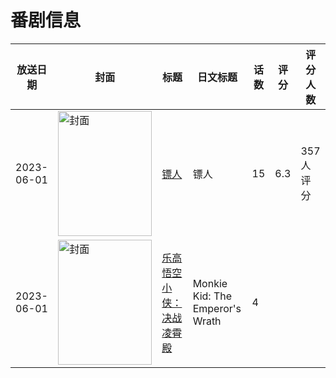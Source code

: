 # 番剧信息

|放送日期|封面|标题|日文标题|话数|评分|评分人数|
|---|---|---|---|---|---|---|
|2023-06-01|<img src="https://lain.bgm.tv/pic/cover/c/15/db/311673_5ewBF.jpg" alt="封面" style="width:150px;height:200px;object-fit:cover;">|[镖人](https://bangumi.tv/subject/311673)|镖人|15|6.3|357人评分|
|2023-06-01|<img src="https://lain.bgm.tv/pic/cover/c/42/1b/525925_9K78u.jpg" alt="封面" style="width:150px;height:200px;object-fit:cover;">|[乐高悟空小侠：决战凌霄殿](https://bangumi.tv/subject/525925)|Monkie Kid: The Emperor's Wrath|4|||
